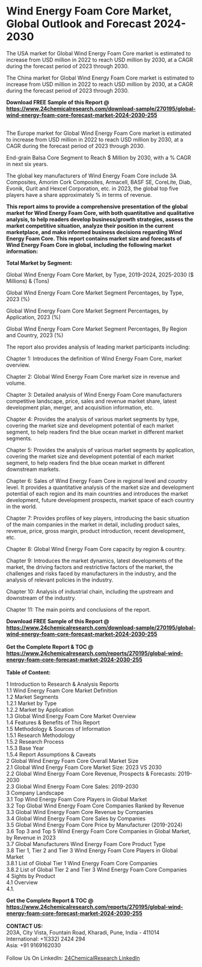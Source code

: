 <h1>Wind Energy Foam Core Market, Global Outlook and Forecast 2024-2030</h1><p>The USA market for Global Wind Energy Foam Core market is estimated to increase from USD million in 2022 to reach USD million by 2030, at a CAGR during the forecast period of 2023 through 2030.</p><p>
</p><p>The China market for Global Wind Energy Foam Core market is estimated to increase from USD million in 2022 to reach USD million by 2030, at a CAGR during the forecast period of 2023 through 2030.</p><div><b>Download FREE Sample of this Report @ 
            <a href="https://www.24chemicalresearch.com/download-sample/270195/global-wind-energy-foam-core-forecast-market-2024-2030-255">
            https://www.24chemicalresearch.com/download-sample/270195/global-wind-energy-foam-core-forecast-market-2024-2030-255</a></b></div><br><p>
</p><p>The Europe market for Global Wind Energy Foam Core market is estimated to increase from USD million in 2022 to reach USD million by 2030, at a CAGR during the forecast period of 2023 through 2030.</p><p>
End-grain Balsa Core Segment to Reach $ Million by 2030, with a % CAGR in next six years.</p><p>
The global key manufacturers of Wind Energy Foam Core include 3A Composites, Amorim Cork Composites, Armacell, BASF SE, CoreLite, Diab, Evonik, Gurit and Hexcel Corporation, etc. in 2023, the global top five players have a share approximately % in terms of revenue.</p><p>
<strong>This report aims to provide a comprehensive presentation of the global market for Wind Energy Foam Core, with both quantitative and qualitative analysis, to help readers develop business/growth strategies, assess the market competitive situation, analyze their position in the current marketplace, and make informed business decisions regarding Wind Energy Foam Core. This report contains market size and forecasts of Wind Energy Foam Core in global, including the following market information:</strong></p><p>
</p><p>
<strong>Total Market by Segment:</strong></p><p>
Global Wind Energy Foam Core Market, by Type, 2019-2024, 2025-2030 ($ Millions) &amp; (Tons)</p><p>
Global Wind Energy Foam Core Market Segment Percentages, by Type, 2023 (%)</p><p>
</p><p>
Global Wind Energy Foam Core Market Segment Percentages, by Application, 2023 (%)</p><p>
</p><p>
Global Wind Energy Foam Core Market Segment Percentages, By Region and Country, 2023 (%)</p><p>
</p><p>
</p><p></p><p>
The report also provides analysis of leading market participants including:</p><p>
</p><p>
</p><p>
Chapter 1: Introduces the definition of Wind Energy Foam Core, market overview.</p><p>
Chapter 2: Global Wind Energy Foam Core market size in revenue and volume.</p><p>
Chapter 3: Detailed analysis of Wind Energy Foam Core manufacturers competitive landscape, price, sales and revenue market share, latest development plan, merger, and acquisition information, etc.</p><p>
Chapter 4: Provides the analysis of various market segments by type, covering the market size and development potential of each market segment, to help readers find the blue ocean market in different market segments.</p><p>
Chapter 5: Provides the analysis of various market segments by application, covering the market size and development potential of each market segment, to help readers find the blue ocean market in different downstream markets.</p><p>
Chapter 6: Sales of Wind Energy Foam Core in regional level and country level. It provides a quantitative analysis of the market size and development potential of each region and its main countries and introduces the market development, future development prospects, market space of each country in the world.</p><p>
Chapter 7: Provides profiles of key players, introducing the basic situation of the main companies in the market in detail, including product sales, revenue, price, gross margin, product introduction, recent development, etc.</p><p>
Chapter 8: Global Wind Energy Foam Core capacity by region &amp; country.</p><p>
Chapter 9: Introduces the market dynamics, latest developments of the market, the driving factors and restrictive factors of the market, the challenges and risks faced by manufacturers in the industry, and the analysis of relevant policies in the industry.</p><p>
Chapter 10: Analysis of industrial chain, including the upstream and downstream of the industry.</p><p>
Chapter 11: The main points and conclusions of the report.</p><div><b>Download FREE Sample of this Report @ 
            <a href="https://www.24chemicalresearch.com/download-sample/270195/global-wind-energy-foam-core-forecast-market-2024-2030-255">
            https://www.24chemicalresearch.com/download-sample/270195/global-wind-energy-foam-core-forecast-market-2024-2030-255</a></b></div><br><div><b>Get the Complete Report & TOC @ 
            <a href="https://www.24chemicalresearch.com/reports/270195/global-wind-energy-foam-core-forecast-market-2024-2030-255">
            https://www.24chemicalresearch.com/reports/270195/global-wind-energy-foam-core-forecast-market-2024-2030-255</a></b></div><br>
            <b>Table of Content:</b><p>1 Introduction to Research & Analysis Reports<br />
    1.1 Wind Energy Foam Core Market Definition<br />
    1.2 Market Segments<br />
        1.2.1 Market by Type<br />
        1.2.2 Market by Application<br />
    1.3 Global Wind Energy Foam Core Market Overview<br />
    1.4 Features & Benefits of This Report<br />
    1.5 Methodology & Sources of Information<br />
        1.5.1 Research Methodology<br />
        1.5.2 Research Process<br />
        1.5.3 Base Year<br />
        1.5.4 Report Assumptions & Caveats<br />
2 Global Wind Energy Foam Core Overall Market Size<br />
    2.1 Global Wind Energy Foam Core Market Size: 2023 VS 2030<br />
    2.2 Global Wind Energy Foam Core Revenue, Prospects & Forecasts: 2019-2030<br />
    2.3 Global Wind Energy Foam Core Sales: 2019-2030<br />
3 Company Landscape<br />
    3.1 Top Wind Energy Foam Core Players in Global Market<br />
    3.2 Top Global Wind Energy Foam Core Companies Ranked by Revenue<br />
    3.3 Global Wind Energy Foam Core Revenue by Companies<br />
    3.4 Global Wind Energy Foam Core Sales by Companies<br />
    3.5 Global Wind Energy Foam Core Price by Manufacturer (2019-2024)<br />
    3.6 Top 3 and Top 5 Wind Energy Foam Core Companies in Global Market, by Revenue in 2023<br />
    3.7 Global Manufacturers Wind Energy Foam Core Product Type<br />
    3.8 Tier 1, Tier 2 and Tier 3 Wind Energy Foam Core Players in Global Market<br />
        3.8.1 List of Global Tier 1 Wind Energy Foam Core Companies<br />
        3.8.2 List of Global Tier 2 and Tier 3 Wind Energy Foam Core Companies<br />
4 Sights by Product<br />
    4.1 Overview<br />
        4.1.</p><div><b>Get the Complete Report & TOC @ 
            <a href="https://www.24chemicalresearch.com/reports/270195/global-wind-energy-foam-core-forecast-market-2024-2030-255">
            https://www.24chemicalresearch.com/reports/270195/global-wind-energy-foam-core-forecast-market-2024-2030-255</a></b></div><br><b>CONTACT US:</b><br>
            203A, City Vista, Fountain Road, Kharadi, Pune, India - 411014<br>
            International: +1(332) 2424 294<br>
            Asia: +91 9169162030 <br><br>
            Follow Us On LinkedIn: <a href="https://www.linkedin.com/company/24chemicalresearch/">24ChemicalResearch LinkedIn</a>